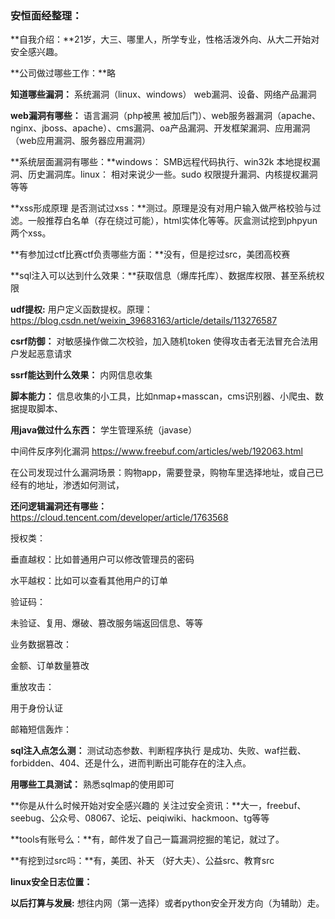 ### 安恒面经整理：

**自我介绍：**21岁，大三、哪里人，所学专业，性格活泼外向、从大二开始对安全感兴趣。

**公司做过哪些工作：**略

**知道哪些漏洞：** 系统漏洞（linux、windows）  web漏洞、设备、网络产品漏洞

**web漏洞有哪些：** 语言漏洞（php被黑  被加后门）、web服务器漏洞（apache、nginx、jboss、apache）、cms漏洞、oa产品漏洞、开发框架漏洞、应用漏洞（web应用漏洞、服务器应用漏洞）

**系统层面漏洞有哪些：**windows： SMB远程代码执行、win32k 本地提权漏洞、历史漏洞库。linux： 相对来说少一些。sudo 权限提升漏洞、内核提权漏洞等等

**xss形成原理  是否测试过xss：**测过。原理是没有对用户输入做严格校验与过滤。一般推荐白名单（存在绕过可能），html实体化等等。灰盒测试挖到phpyun 两个xss。

**有参加过ctf比赛ctf负责哪些方面：**没有，但是挖过src，美团高校赛

**sql注入可以达到什么效果：**获取信息（爆库托库）、数据库权限、甚至系统权限   

**udf提权:** 用户定义函数提权。原理：https://blog.csdn.net/weixin_39683163/article/details/113276587

**csrf防御：** 对敏感操作做二次校验，加入随机token 使得攻击者无法冒充合法用户发起恶意请求

**ssrf能达到什么效果：** 内网信息收集 

**脚本能力：** 信息收集的小工具，比如nmap+masscan，cms识别器、小爬虫、数据提取脚本、

**用java做过什么东西：** 学生管理系统（javase）



中间件反序列化漏洞 https://www.freebuf.com/articles/web/192063.html

在公司发现过什么漏洞场景：购物app，需要登录，购物车里选择地址，或自己已经有的地址，渗透如何测试，

**还问逻辑漏洞还有哪些：** https://cloud.tencent.com/developer/article/1763568

授权类：

垂直越权：比如普通用户可以修改管理员的密码

水平越权：比如可以查看其他用户的订单

验证码：

未验证、复用、爆破、篡改服务端返回信息、等等

业务数据篡改：

金额、订单数量篡改

重放攻击：

用于身份认证

邮箱短信轰炸：

**sql注入点怎么测：** 测试动态参数、判断程序执行 是成功、失败、waf拦截、forbidden、404、还是什么，进而判断出可能存在的注入点。

**用哪些工具测试：** 熟悉sqlmap的使用即可

**你是从什么时候开始对安全感兴趣的   关注过安全资讯：**大一，freebuf、seebug、公众号、08067、论坛、peiqiwiki、hackmoon、tg等等

**tools有账号么：**有，邮件发了自己一篇漏洞挖掘的笔记，就过了。  

**有挖到过src吗：**有，美团、补天 （好大夫）、公益src、教育src 

**linux安全日志位置：**  

**以后打算与发展:** 想往内网（第一选择）或者python安全开发方向（为辅助）走。